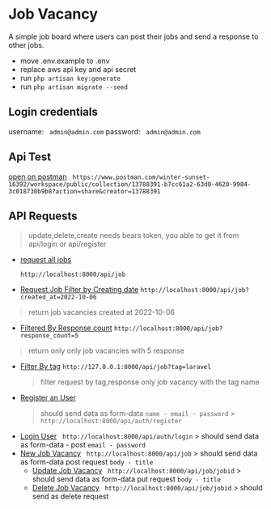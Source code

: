 # Job Vacancy

A simple job board where users can post their jobs and send a response to other jobs.

-   move .env.example to .env
-   replace aws api key and api secret
-   run `php artisan key:generate`
-   run `php artisan migrate --seed`

## Login credentials

username: ` admin@admin.com`
password: ` admin@admin.com`

## Api Test

[open on postman](https://www.postman.com/winter-sunset-16392/workspace/public/collection/13788391-b7cc61a2-63d0-4620-9984-3c018730b9b8?action=share&creator=13788391)
` https://www.postman.com/winter-sunset-16392/workspace/public/collection/13788391-b7cc61a2-63d0-4620-9984-3c018730b9b8?action=share&creator=13788391`

## API Requests

> update,delete,create needs bears token, you able to get it from api/login or api/register

-   [request all jobs](http://localhost:8000/api/job)

    `http://localhost:8000/api/job`

-   [Request Job Filter by Creating date](http://localhost:8000/api/job?created_at=2022-10-06)
    `http://localhost:8000/api/job?created_at=2022-10-06`

> return job vacancies created at 2022-10-06

-   [Filtered By Response count](http://localhost:8000/api/job?response_count=5)
    `http://localhost:8000/api/job?response_count=5`

> return only only job vacancies with 5 response

-   [Filter By tag](http://127.0.0.1:8000/api/job?tag=larave)
    `http://127.0.0.1:8000/api/job?tag=laravel`
    > filter request by tag,response only job vacancy with the tag name
-   [Register an User](http://localhost:8000/api/auth/register)
    > should send data as form-data `name - email - password` > `http://localhost:8000/api/auth/register`
-   [Login User](http://localhost:8000/api/auth/login)
    ` http://localhost:8000/api/auth/login` > should send data as form-data - post `email - password`
-   [New Job Vacancy](http://localhost:8000/api/job)
    ` http://localhost:8000/api/job` > should send data as form-data post request `body - title`
    -   [Update Job Vacancy](http://localhost:8000/api/job/jobid)
        ` http://localhost:8000/api/job/jobid` > should send data as form-data put request `body - title`
    -   [Delete Job Vacancy](http://localhost:8000/api/job/jobid)
        ` http://localhost:8000/api/job/jobid` > should send as delete request

